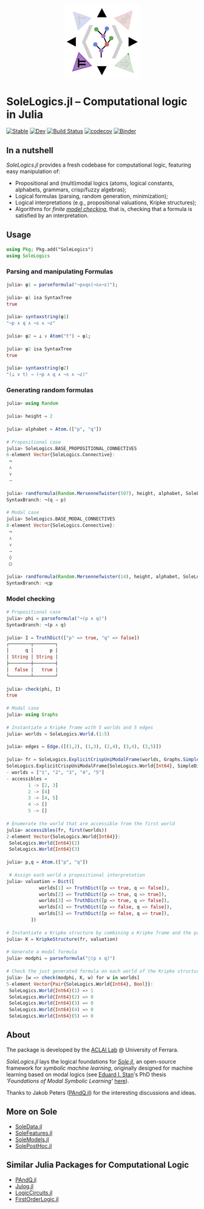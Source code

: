 <div align="center"><a href="https://github.com/aclai-lab/Sole.jl"><img src="logo.png" alt="" title="This package is part of Sole.jl" width="200"></a></div>

# SoleLogics.jl – Computational logic in Julia

[![Stable](https://img.shields.io/badge/docs-stable-blue.svg)](https://aclai-lab.github.io/SoleLogics.jl/stable)
[![Dev](https://img.shields.io/badge/docs-dev-blue.svg)](https://aclai-lab.github.io/SoleLogics.jl/dev)
[![Build Status](https://api.cirrus-ci.com/github/aclai-lab/SoleLogics.jl.svg?branch=main)](https://cirrus-ci.com/github/aclai-lab/SoleLogics.jl)
[![codecov](https://codecov.io/gh/aclai-lab/SoleLogics.jl/branch/main/graph/badge.svg?token=LT9IYIYNFI)](https://codecov.io/gh/aclai-lab/SoleLogics.jl)
[![Binder](https://mybinder.org/badge_logo.svg)](https://mybinder.org/v2/gh/aclai-lab/SoleLogics.jl/HEAD?labpath=pluto-demo.jl)
<!-- [![Code Style: Blue](https://img.shields.io/badge/code%20style-blue-4495d1.svg)](https://github.com/invenia/BlueStyle) -->
<!-- [![Coverage](https://coveralls.io/repos/github/aclai-lab/SoleLogics.jl/badge.svg?branch=main)](https://coveralls.io/github/aclai-lab/SoleLogics.jl?branch=main) -->

## In a nutshell

*SoleLogics.jl* provides a fresh codebase for computational logic, featuring easy manipulation of:
- Propositional and (multi)modal logics (atoms, logical constants, alphabets, grammars, crisp/fuzzy algebras);
- Logical formulas (parsing, random generation, minimization);
- Logical interpretations (e.g., propositional valuations, Kripke structures);
- Algorithms for *finite [model checking](https://en.wikipedia.org/wiki/Model_checking)*, that is, checking that a formula is satisfied by an interpretation.

<!-- However, it can be used for other purposes by computational logicians. -->

## Usage

```julia
using Pkg; Pkg.add("SoleLogics")
using SoleLogics
```

### Parsing and manipulating Formulas

```julia
julia> φ1 = parseformula("¬p∧q∧(¬s∧¬z)");

julia> φ1 isa SyntaxTree
true

julia> syntaxstring(φ1)
"¬p ∧ q ∧ ¬s ∧ ¬z"

julia> φ2 = ⊥ ∨ Atom("t") → φ1;

julia> φ2 isa SyntaxTree
true

julia> syntaxstring(φ2)
"(⊥ ∨ t) → (¬p ∧ q ∧ ¬s ∧ ¬z)"
```

### Generating random formulas

```julia
julia> using Random

julia> height = 2

julia> alphabet = Atom.(["p", "q"])

# Propositional case 
julia> SoleLogics.BASE_PROPOSITIONAL_CONNECTIVES
6-element Vector{SoleLogics.Connective}:
 ¬
 ∧
 ∨
 →

julia> randformula(Random.MersenneTwister(507), height, alphabet, SoleLogics.BASE_PROPOSITIONAL_CONNECTIVES)
SyntaxBranch: ¬(q → p)

# Modal case
julia> SoleLogics.BASE_MODAL_CONNECTIVES
8-element Vector{SoleLogics.Connective}:
 ¬
 ∧
 ∨
 →
 ◊
 □

julia> randformula(Random.MersenneTwister(14), height, alphabet, SoleLogics.BASE_MODAL_CONNECTIVES)
SyntaxBranch: ¬□p
```

### Model checking

```julia
# Propositional case
julia> phi = parseformula("¬(p ∧ q)")
SyntaxBranch: ¬(p ∧ q)

julia> I = TruthDict(["p" => true, "q" => false])
┌────────┬────────┐
│      q │      p │
│ String │ String │
├────────┼────────┤
│  false │   true │
└────────┴────────┘

julia> check(phi, I)
true

# Modal case
julia> using Graphs

# Instantiate a Kripke frame with 5 worlds and 5 edges
julia> worlds = SoleLogics.World.(1:5)

julia> edges = Edge.([(1,2), (1,3), (2,4), (3,4), (3,5)])

julia> fr = SoleLogics.ExplicitCrispUniModalFrame(worlds, Graphs.SimpleDiGraph(edges))
SoleLogics.ExplicitCrispUniModalFrame{SoleLogics.World{Int64}, SimpleDiGraph{Int64}} with
- worlds = ["1", "2", "3", "4", "5"]
- accessibles = 
        1 -> [2, 3]
        2 -> [4]
        3 -> [4, 5]
        4 -> []
        5 -> []

# Enumerate the world that are accessible from the first world
julia> accessibles(fr, first(worlds))
2-element Vector{SoleLogics.World{Int64}}:
 SoleLogics.World{Int64}(2)
 SoleLogics.World{Int64}(3)

julia> p,q = Atom.(["p", "q"])

 # Assign each world a propositional interpretation
julia> valuation = Dict([
	        worlds[1] => TruthDict([p => true, q => false]),
	        worlds[2] => TruthDict([p => true, q => true]),
	        worlds[3] => TruthDict([p => true, q => false]),
	        worlds[4] => TruthDict([p => false, q => false]),
	        worlds[5] => TruthDict([p => false, q => true]),
	     ])

# Instantiate a Kripke structure by combining a Kripke frame and the propositional interpretations over each world
julia> K = KripkeStructure(fr, valuation)

# Generate a modal formula
julia> modphi = parseformula("◊(p ∧ q)")

# Check the just generated formula on each world of the Kripke structure
julia> [w => check(modphi, K, w) for w in worlds]
5-element Vector{Pair{SoleLogics.World{Int64}, Bool}}:
 SoleLogics.World{Int64}(1) => 1
 SoleLogics.World{Int64}(2) => 0
 SoleLogics.World{Int64}(3) => 0
 SoleLogics.World{Int64}(4) => 0
 SoleLogics.World{Int64}(5) => 0
```

<!--
### Interpretation sets
-->

## About

The package is developed by the [ACLAI Lab](https://aclai.unife.it/en/) @ University of Ferrara.

*SoleLogics.jl* lays the logical foundations for [*Sole.jl*](https://github.com/aclai-lab/Sole.jl), an open-source framework for *symbolic machine learning*, originally designed for machine learning based on modal logics (see [Eduard I. Stan](https://eduardstan.github.io/)'s PhD thesis *'Foundations of Modal Symbolic Learning'* [here](https://www.repository.unipr.it/bitstream/1889/5219/5/main.pdf)).

Thanks to Jakob Peters ([PAndQ.jl](https://github.com/jakobjpeters/PAndQ.jl/)) for the interesting discussions and ideas.

## More on Sole
- [SoleData.jl](https://github.com/aclai-lab/SoleData.jl)
- [SoleFeatures.jl](https://github.com/aclai-lab/SoleFeatures.jl) 
- [SoleModels.jl](https://github.com/aclai-lab/SoleModels.jl)
- [SolePostHoc.jl](https://github.com/aclai-lab/SolePostHoc.jl)

## Similar Julia Packages for Computational Logic

- [PAndQ.jl](https://github.com/jakobjpeters/PAndQ.jl/)
- [Julog.jl](https://github.com/ztangent/Julog.jl)
- [LogicCircuits.jl](https://github.com/Juice-jl/LogicCircuits.jl)
- [FirstOrderLogic.jl](https://github.com/roberthoenig/FirstOrderLogic.jl)
